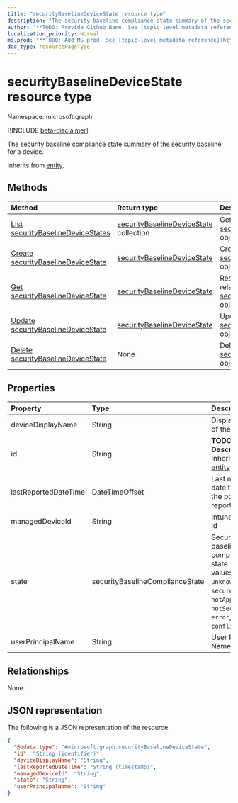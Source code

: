 ```yaml
---
title: "securityBaselineDeviceState resource type"
description: "The security baseline compliance state summary of the security baseline for a device."
author: "**TODO: Provide Github Name. See [topic-level metadata reference](https://msgo.azurewebsites.net/add/document/guidelines/metadata.html#topic-level-metadata)**"
localization_priority: Normal
ms.prod: "**TODO: Add MS prod. See [topic-level metadata reference](https://msgo.azurewebsites.net/add/document/guidelines/metadata.html#topic-level-metadata)**"
doc_type: resourcePageType
---
```


# securityBaselineDeviceState resource type

Namespace: microsoft.graph

[!INCLUDE [beta-disclaimer](../../includes/beta-disclaimer.md)]

The security baseline compliance state summary of the security baseline for a device.


Inherits from [entity](../resources/entity.md).

## Methods
|Method|Return type|Description|
|:---|:---|:---|
|[List securityBaselineDeviceStates](../api/securitybaselinedevicestate-list.md)|[securityBaselineDeviceState](../resources/securitybaselinedevicestate.md) collection|Get a list of the [securityBaselineDeviceState](../resources/securitybaselinedevicestate.md) objects and their properties.|
|[Create securityBaselineDeviceState](../api/securitybaselinedevicestate-create.md)|[securityBaselineDeviceState](../resources/securitybaselinedevicestate.md)|Create a new [securityBaselineDeviceState](../resources/securitybaselinedevicestate.md) object.|
|[Get securityBaselineDeviceState](../api/securitybaselinedevicestate-get.md)|[securityBaselineDeviceState](../resources/securitybaselinedevicestate.md)|Read the properties and relationships of a [securityBaselineDeviceState](../resources/securitybaselinedevicestate.md) object.|
|[Update securityBaselineDeviceState](../api/securitybaselinedevicestate-update.md)|[securityBaselineDeviceState](../resources/securitybaselinedevicestate.md)|Update the properties of a [securityBaselineDeviceState](../resources/securitybaselinedevicestate.md) object.|
|[Delete securityBaselineDeviceState](../api/securitybaselinedevicestate-delete.md)|None|Deletes a [securityBaselineDeviceState](../resources/securitybaselinedevicestate.md) object.|

## Properties
|Property|Type|Description|
|:---|:---|:---|
|deviceDisplayName|String|Display name of the device|
|id|String|**TODO: Add Description** Inherited from [entity](../resources/entity.md).|
|lastReportedDateTime|DateTimeOffset|Last modified date time of the policy report|
|managedDeviceId|String|Intune device id|
|state|securityBaselineComplianceState|Security baseline compliance state. Possible values are: `unknown`, `secure`, `notApplicable`, `notSecure`, `error`, `conflict`.|
|userPrincipalName|String|User Principal Name|

## Relationships
None.

## JSON representation
The following is a JSON representation of the resource.
<!-- {
  "blockType": "resource",
  "keyProperty": "id",
  "@odata.type": "microsoft.graph.securityBaselineDeviceState",
  "baseType": "microsoft.graph.entity",
  "openType": false
}
-->
``` json
{
  "@odata.type": "#microsoft.graph.securityBaselineDeviceState",
  "id": "String (identifier)",
  "deviceDisplayName": "String",
  "lastReportedDateTime": "String (timestamp)",
  "managedDeviceId": "String",
  "state": "String",
  "userPrincipalName": "String"
}
```


